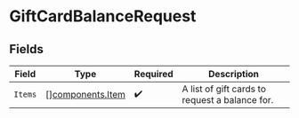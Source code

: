 # GiftCardBalanceRequest


## Fields

| Field                                                | Type                                                 | Required                                             | Description                                          |
| ---------------------------------------------------- | ---------------------------------------------------- | ---------------------------------------------------- | ---------------------------------------------------- |
| `Items`                                              | [][components.Item](../../models/components/item.md) | :heavy_check_mark:                                   | A list of gift cards to request a balance for.       |